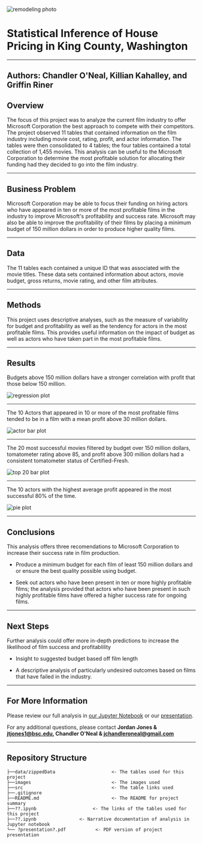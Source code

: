 ![remodeling photo](images/remodeling.jpg)

# Statistical Inference of House Pricing in King County, Washington

---
**Authors**: Chandler O'Neal, Killian Kahalley, and Griffin Riner
---

## Overview

The focus of this project was to analyze the current film industry to offer Microsoft Corporation the best approach to compete with their competitors. The project observed 11 tables that contained information on the film industry including movie cost, rating, profit, and actor information. The tables were then consolidated to 4 tables; the four tables contained a total collection of 1,455 movies. This analysis can be useful to the Microsoft Corporation to determine the most profitable solution for allocating their funding had they decided to go into the film industry. 

---

## Business Problem

Microsoft Corporation may be able to focus their funding on hiring actors who have appeared in ten or more of the most profitable films in the industry to improve Microsoft's profitability and success rate. Microsoft may also be able to improve the profitability of their films by placing a minimum budget of 150 million dollars in order to produce higher quality films. 

---

## Data

The 11 tables each contained a unique ID that was associated with the movie titles. These data sets contained information about actors, movie budget, gross returns, movie rating, and other film attributes.

---

## Methods

This project uses descriptive analyses, such as the measure of variability for budget and profitability as well as the tendency for actors in the most profitable films. This provides useful information on the impact of budget as well as actors who have taken part in the most profitable films. 

---

## Results

Budgets above 150 million dollars have a stronger correlation with profit that those below 150 million. 

![regression plot](images/regression.png)

---

The 10 Actors that appeared in 10 or more of the most profitable films tended to be in a film with a mean profit above 30 million dollars.

![actor bar plot](images/bar_plot.png)

---

The 20 most successful movies filtered by budget over 150 million dollars, tomatometer rating above 85, and profit above 300 million dollars had a consistent tomatometer status of Certified-Fresh.

![top 20 bar plot](images/20_bar_plot.png)

---

The 10 actors with the highest average profit appeared in the most successful 80% of the time. 

![pie plot](images/pie_plot.png)


---

## Conclusions


This analysis offers three recomendations to Microsoft Corporation to increase their success rate in film production.

* Produce a minimum budget for each film of least 150 million dollars and or ensure the best quality possible using budget. 

* Seek out actors who have been present in ten or more highly profitable films; the analysis provided that actors who have been present in such highly profitable films have offered a higher success rate for ongoing films.



---

## Next Steps


Further analysis could offer more in-depth predictions to increase the likelihood of film success and profitablility

* Insight to suggested budget based off film length 

* A descriptive analysis of particularly undesired outcomes based on films that have failed in the industry.


---

## For More Information


Please review our full analysis in [our Jupyter Notebook](./movie_analysis.ipynb) or our [presentation](./presentation_Analysis.pdf).

For any additional questions, please contact **Jordan Jones & jtjones1@bsc.edu, Chandler O'Neal & jchandleroneal@gmail.com**


---

## Repository Structure


```
├──data/zippedData                     <- The tables used for this project 
├──images                              <- The images used 
├──src                                 <- The table links used 
├──.gitignore       
├──README.md                           <- The README for project summary
├──??.ipynb                     <- The links of the tables used for this project 
├──??.ipynb                <- Narrative documentation of analysis in Jupyter notebook
└── ?presentation?.pdf           <- PDF version of project presentation
```
